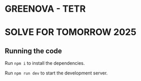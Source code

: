 
  # GREENOVA - TETR
  # SOLVE FOR TOMORROW 2025
  
  ## Running the code

  Run `npm i` to install the dependencies.

  Run `npm run dev` to start the development server.
  